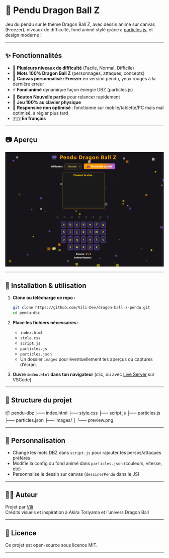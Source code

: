 # 🐉 Pendu Dragon Ball Z

Jeu du pendu sur le thème Dragon Ball Z, avec dessin animé sur canvas (Freezer), niveaux de difficulté, fond animé stylé grâce à [particles.js](https://vincentgarreau.com/particles.js/), et design moderne !

---

## ✨ Fonctionnalités

- 🔸 **Plusieurs niveaux de difficulté** (Facile, Normal, Difficile)
- 🧠 **Mots 100% Dragon Ball Z** (personnages, attaques, concepts)
- 🎨 **Canvas personnalisé : Freezer** en version pendu, yeux rouges à la dernière erreur
- ⚡ **Fond animé** dynamique façon énergie DBZ (particles.js)
- 🔄 **Bouton Nouvelle partie** pour relancer rapidement
- 🎹 **Jeu 100% au clavier physique**
- 📱 **Responsive non optimisé** : fonctionne sur mobile/tablette/PC mais mal optimisé, à régler plus tard
- 🇫🇷 **En français**

---

## 📷 Aperçu

![aperçu du jeu](images/exemple-dbz-pendu.png)

---

## 🚀 Installation & utilisation

1. **Clone ou télécharge ce repo :**

    ```bash
    git clone https://github.com/Vili-Dev/dragon-ball-z-pendu.git
    cd pendu-dbz
    ```

2. **Place les fichiers nécessaires :**
   - `index.html`
   - `style.css`
   - `script.js`
   - `particles.js`
   - `particles.json`
   - Un dossier `images` pour éventuellement tes aperçus ou captures d’écran.

3. **Ouvre `index.html` dans ton navigateur** (clic, ou avec [Live Server](https://marketplace.visualstudio.com/items?itemName=ritwickdey.LiveServer) sur VSCode).

---

## 🧩 Structure du projet

📦 pendu-dbz
├── index.html
├── style.css
├── script.js
├── particles.js
├── particles.json
├── images/
│ └── preview.png


---

## 🔧 Personnalisation

- Change les mots DBZ dans `script.js` pour rajouter tes persos/attaques préférés
- Modifie la config du fond animé dans `particles.json` (couleurs, vitesse, etc)
- Personnalise le dessin sur canvas (`dessinerPendu` dans le JS)

---

## 🧑‍💻 Auteur

Projet par [Vili](https://github.com/Vili-Dev)  
Crédits visuels et inspiration à Akira Toriyama et l’univers Dragon Ball

---

## 📄 Licence

Ce projet est open-source sous licence MIT.

---